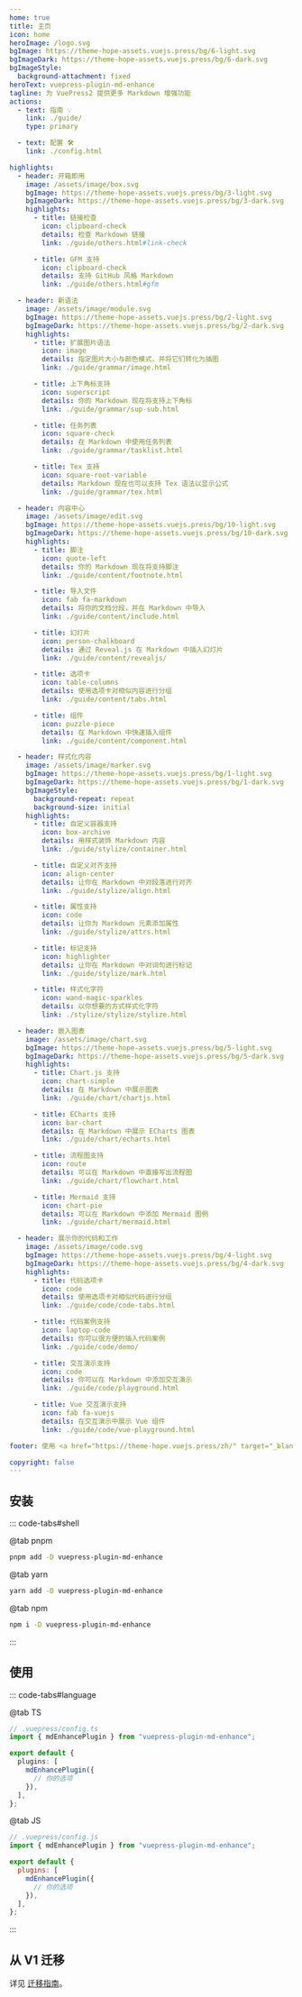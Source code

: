 ```yaml
---
home: true
title: 主页
icon: home
heroImage: /logo.svg
bgImage: https://theme-hope-assets.vuejs.press/bg/6-light.svg
bgImageDark: https://theme-hope-assets.vuejs.press/bg/6-dark.svg
bgImageStyle:
  background-attachment: fixed
heroText: vuepress-plugin-md-enhance
tagline: 为 VuePress2 提供更多 Markdown 增强功能
actions:
  - text: 指南 💡
    link: ./guide/
    type: primary

  - text: 配置 🛠
    link: ./config.html

highlights:
  - header: 开箱即用
    image: /assets/image/box.svg
    bgImage: https://theme-hope-assets.vuejs.press/bg/3-light.svg
    bgImageDark: https://theme-hope-assets.vuejs.press/bg/3-dark.svg
    highlights:
      - title: 链接检查
        icon: clipboard-check
        details: 检查 Markdown 链接
        link: ./guide/others.html#link-check

      - title: GFM 支持
        icon: clipboard-check
        details: 支持 GitHub 风格 Markdown
        link: ./guide/others.html#gfm

  - header: 新语法
    image: /assets/image/module.svg
    bgImage: https://theme-hope-assets.vuejs.press/bg/2-light.svg
    bgImageDark: https://theme-hope-assets.vuejs.press/bg/2-dark.svg
    highlights:
      - title: 扩展图片语法
        icon: image
        details: 指定图片大小与颜色模式，并将它们转化为插图
        link: ./guide/grammar/image.html

      - title: 上下角标支持
        icon: superscript
        details: 你的 Markdown 现在将支持上下角标
        link: ./guide/grammar/sup-sub.html

      - title: 任务列表
        icon: square-check
        details: 在 Markdown 中使用任务列表
        link: ./guide/grammar/tasklist.html

      - title: Tex 支持
        icon: square-root-variable
        details: Markdown 现在也可以支持 Tex 语法以显示公式
        link: ./guide/grammar/tex.html

  - header: 内容中心
    image: /assets/image/edit.svg
    bgImage: https://theme-hope-assets.vuejs.press/bg/10-light.svg
    bgImageDark: https://theme-hope-assets.vuejs.press/bg/10-dark.svg
    highlights:
      - title: 脚注
        icon: quote-left
        details: 你的 Markdown 现在将支持脚注
        link: ./guide/content/footnote.html

      - title: 导入文件
        icon: fab fa-markdown
        details: 将你的文档分段，并在 Markdown 中导入
        link: ./guide/content/include.html

      - title: 幻灯片
        icon: person-chalkboard
        details: 通过 Reveal.js 在 Markdown 中插入幻灯片
        link: ./guide/content/revealjs/

      - title: 选项卡
        icon: table-columns
        details: 使用选项卡对相似内容进行分组
        link: ./guide/content/tabs.html

      - title: 组件
        icon: puzzle-piece
        details: 在 Markdown 中快速插入组件
        link: ./guide/content/component.html

  - header: 样式化内容
    image: /assets/image/marker.svg
    bgImage: https://theme-hope-assets.vuejs.press/bg/1-light.svg
    bgImageDark: https://theme-hope-assets.vuejs.press/bg/1-dark.svg
    bgImageStyle:
      background-repeat: repeat
      background-size: initial
    highlights:
      - title: 自定义容器支持
        icon: box-archive
        details: 用样式装饰 Markdown 内容
        link: ./guide/stylize/container.html

      - title: 自定义对齐支持
        icon: align-center
        details: 让你在 Markdown 中对段落进行对齐
        link: ./guide/stylize/align.html

      - title: 属性支持
        icon: code
        details: 让你为 Markdown 元素添加属性
        link: ./guide/stylize/attrs.html

      - title: 标记支持
        icon: highlighter
        details: 让你在 Markdown 中对词句进行标记
        link: ./guide/stylize/mark.html

      - title: 样式化字符
        icon: wand-magic-sparkles
        details: 以你想要的方式样式化字符
        link: ./stylize/stylize/stylize.html

  - header: 嵌入图表
    image: /assets/image/chart.svg
    bgImage: https://theme-hope-assets.vuejs.press/bg/5-light.svg
    bgImageDark: https://theme-hope-assets.vuejs.press/bg/5-dark.svg
    highlights:
      - title: Chart.js 支持
        icon: chart-simple
        details: 在 Markdown 中展示图表
        link: ./guide/chart/chartjs.html

      - title: ECharts 支持
        icon: bar-chart
        details: 在 Markdown 中展示 ECharts 图表
        link: ./guide/chart/echarts.html

      - title: 流程图支持
        icon: route
        details: 可以在 Markdown 中直接写出流程图
        link: ./guide/chart/flowchart.html

      - title: Mermaid 支持
        icon: chart-pie
        details: 可以在 Markdown 中添加 Mermaid 图例
        link: ./guide/chart/mermaid.html

  - header: 展示你的代码和工作
    image: /assets/image/code.svg
    bgImage: https://theme-hope-assets.vuejs.press/bg/4-light.svg
    bgImageDark: https://theme-hope-assets.vuejs.press/bg/4-dark.svg
    highlights:
      - title: 代码选项卡
        icon: code
        details: 使用选项卡对相似代码进行分组
        link: ./guide/code/code-tabs.html

      - title: 代码案例支持
        icon: laptop-code
        details: 你可以很方便的插入代码案例
        link: ./guide/code/demo/

      - title: 交互演示支持
        icon: code
        details: 你可以在 Markdown 中添加交互演示
        link: ./guide/code/playground.html

      - title: Vue 交互演示支持
        icon: fab fa-vuejs
        details: 在交互演示中展示 Vue 组件
        link: ./guide/code/vue-playground.html

footer: 使用 <a href="https://theme-hope.vuejs.press/zh/" target="_blank">VuePress Theme Hope</a> 主题 | MIT 协议, 版权所有 © 2019-present Mr.Hope

copyright: false
---
```


## 安装

::: code-tabs#shell

@tab pnpm

```bash
pnpm add -D vuepress-plugin-md-enhance
```

@tab yarn

```bash
yarn add -D vuepress-plugin-md-enhance
```

@tab npm

```bash
npm i -D vuepress-plugin-md-enhance
```

:::

## 使用

::: code-tabs#language

@tab TS

```ts
// .vuepress/config.ts
import { mdEnhancePlugin } from "vuepress-plugin-md-enhance";

export default {
  plugins: [
    mdEnhancePlugin({
      // 你的选项
    }),
  ],
};
```

@tab JS

```js
// .vuepress/config.js
import { mdEnhancePlugin } from "vuepress-plugin-md-enhance";

export default {
  plugins: [
    mdEnhancePlugin({
      // 你的选项
    }),
  ],
};
```

:::

## 从 V1 迁移

详见 [迁移指南](./migration.md)。
